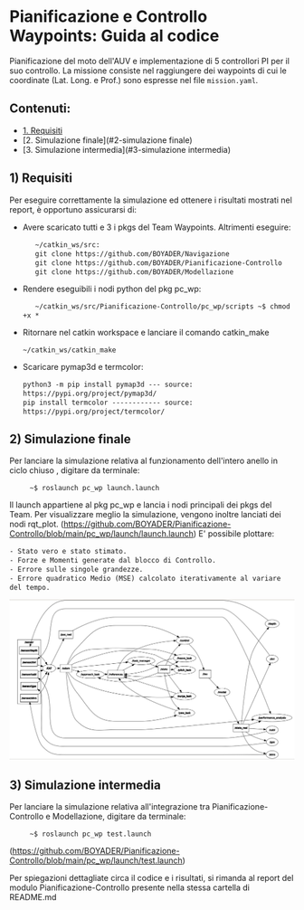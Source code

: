 # Pianificazione e Controllo Waypoints: Guida al codice
Pianificazione del moto dell'AUV e implementazione di 5 controllori PI per il suo controllo.
La missione consiste nel raggiungere dei waypoints di cui le coordinate (Lat. Long. e Prof.) sono espresse nel file `mission.yaml`.

## Contenuti:
* [1. Requisiti](#1-requisiti)
* [2. Simulazione finale](#2-simulazione finale)
* [3. Simulazione intermedia](#3-simulazione intermedia)

## 1) Requisiti
Per eseguire correttamente la simulazione ed ottenere i risultati mostrati nel report, è opportuno assicurarsi di:

- Avere scaricato tutti e 3 i pkgs del Team Waypoints. Altrimenti eseguire:
     ```
        ~/catkin_ws/src:
        git clone https://github.com/BOYADER/Navigazione
        git clone https://github.com/BOYADER/Pianificazione-Controllo
        git clone https://github.com/BOYADER/Modellazione 
     ```
- Rendere eseguibili i nodi python del pkg pc_wp:
     ```
        ~/catkin_ws/src/Pianificazione-Controllo/pc_wp/scripts ~$ chmod +x *
     ```  
- Ritornare nel catkin workspace e lanciare il comando catkin_make
     ```
	~/catkin_ws/catkin_make
     ```
- Scaricare pymap3d e termcolor:
     ```
	python3 -m pip install pymap3d --- source: https://pypi.org/project/pymap3d/
	pip install termcolor ------------ source: https://pypi.org/project/termcolor/
     ```
## 2) Simulazione finale
Per lanciare la simulazione relativa al funzionamento dell'intero anello in ciclo chiuso , digitare da terminale:
 ```
      ~$ roslaunch pc_wp launch.launch
 ```
Il launch appartiene al pkg pc_wp e lancia i nodi principali dei pkgs del Team. Per visualizzare meglio la simulazione, vengono inoltre lanciati dei nodi rqt_plot. 
(https://github.com/BOYADER/Pianificazione-Controllo/blob/main/pc_wp/launch/launch.launch)
E' possibile plottare:

	- Stato vero e stato stimato.
	- Forze e Momenti generate dal blocco di Controllo.
	- Errore sulle singole grandezze.
	- Errore quadratico Medio (MSE) calcolato iterativamente al variare del tempo.

![alt text](https://github.com/BOYADER/Navigazione/blob/main/docs/rqt_graph.PNG)

## 3) Simulazione intermedia
Per lanciare la simulazione relativa all'integrazione tra Pianificazione-Controllo e Modellazione, digitare da terminale:
 ```
      ~$ roslaunch pc_wp test.launch
 ```
(https://github.com/BOYADER/Pianificazione-Controllo/blob/main/pc_wp/launch/test.launch)

Per spiegazioni dettagliate circa il codice e i risultati, si rimanda al report del modulo Pianificazione-Controllo presente nella stessa cartella di README.md
